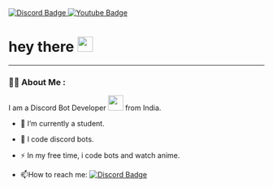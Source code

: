 <div id="badges">
  <a href="https://discord.com/users/884065350742859796">
    <img src="https://img.shields.io/badge/Discord-darkblue?style=for-the-badge&logo=discord&logoColor=white" alt="Discord Badge"/>
  </a>
  <a href="https://youtube.com/@einzi8203">
    <img src="https://img.shields.io/badge/YouTube-red?style=for-the-badge&logo=youtube&logoColor=white" alt="Youtube Badge"/>
  </a>
</div>

<img src="https://komarev.com/ghpvc/?username=E1NZ1&style=flat-square&color=blue" alt=""/>

<h1>
  hey there
  <img src="https://media.giphy.com/media/hvRJCLFzcasrR4ia7z/giphy.gif" width="30px"/>
</h1>

---

### :woman_technologist: About Me :
I am a Discord Bot Developer <img src="https://media.giphy.com/media/WUlplcMpOCEmTGBtBW/giphy.gif" width="30"> from India.

- :telescope: I’m currently a student.

- :seedling: I code discord bots.

- :zap: In my free time, i code bots and watch anime.

- :mailbox:How to reach me: [![Discord Badge](https://img.shields.io/badge/-EINZI-darkblue?style=flat&logo=discord&logoColor=white)](https://discord.com/users/884065350742859796)

